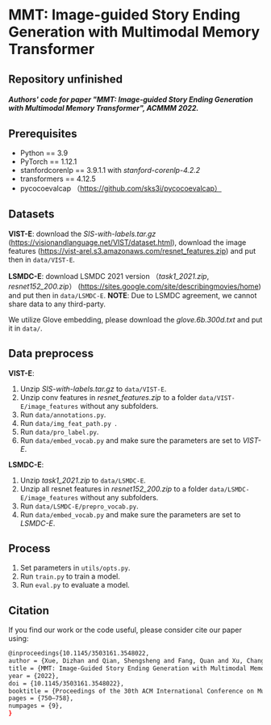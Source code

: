 # MMT: Image-guided Story Ending Generation with Multimodal Memory Transformer

## __Repository unfinished__

##### Authors' code for paper "MMT: Image-guided Story Ending Generation with Multimodal Memory Transformer", ACMMM 2022.

## Prerequisites

- Python == 3.9
- PyTorch == 1.12.1
- stanfordcorenlp == 3.9.1.1 with *stanford-corenlp-4.2.2*
- transformers == 4.12.5
- pycocoevalcap （https://github.com/sks3i/pycocoevalcap）

## Datasets
__VIST-E__: download the *SIS-with-labels.tar.gz* (https://visionandlanguage.net/VIST/dataset.html),  download the image features (https://vist-arel.s3.amazonaws.com/resnet_features.zip) and put then in `data/VIST-E`. 

__LSMDC-E__: download LSMDC 2021 version （*task1_2021.zip*, *resnet152_200.zip*） (https://sites.google.com/site/describingmovies/home) and put then in `data/LSMDC-E`. __NOTE__: Due to LSMDC agreement, we cannot share data to any third-party.

We utilize Glove embedding, please download the *glove.6b.300d.txt* and put it in `data/`.

## Data preprocess

__VIST-E__:
1. Unzip *SIS-with-labels.tar.gz* to `data/VIST-E`.
2. Unzip conv features in *resnet_features.zip* to a folder `data/VIST-E/image_features` without any subfolders.
3. Run `data/annotations.py`.
4. Run `data/img_feat_path.py `.
5. Run `data/pro_label.py`.
6. Run `data/embed_vocab.py` and make sure the parameters are set to *VIST-E*.

__LSMDC-E__:
1. Unzip *task1_2021.zip* to `data/LSMDC-E`.
2. Unzip all resnet features in *resnet152_200.zip* to a folder `data/LSMDC-E/image_features` without any subfolders.
3. Run `data/LSMDC-E/prepro_vocab.py`.
4. Run `data/embed_vocab.py` and make sure the parameters are set to *LSMDC-E*.

## Process
1. Set parameters in `utils/opts.py`.
2. Run `train.py` to train a model.
3. Run `eval.py` to evaluate a model.

## Citation
If you find our work or the code useful, please consider cite our paper using:
```bash
@inproceedings{10.1145/3503161.3548022,
author = {Xue, Dizhan and Qian, Shengsheng and Fang, Quan and Xu, Changsheng},
title = {MMT: Image-Guided Story Ending Generation with Multimodal Memory Transformer},
year = {2022},
doi = {10.1145/3503161.3548022},
booktitle = {Proceedings of the 30th ACM International Conference on Multimedia},
pages = {750–758},
numpages = {9},
}
```
